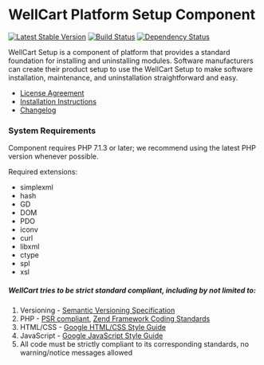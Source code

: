 WellCart Platform Setup Component
==============================

[![Latest Stable Version](https://poser.pugx.org/wellcart/component-setup/v/stable.png)](https://packagist.org/packages/wellcart/component-setup)
[![Build Status](https://travis-ci.org/wellcart/component-setup.svg)](https://travis-ci.org/wellcart/component-setup)
[![Dependency Status](https://www.versioneye.com/php/wellcart:component-setup/dev-master/badge.png)](https://www.versioneye.com/php/wellcart:component-setup/dev-master)

WellCart Setup is a component of platform that provides a standard foundation for installing and uninstalling modules. 
Software manufacturers can create their product setup to use the 
WellCart Setup to make software installation, maintenance, and uninstallation
straightforward and easy.

* [License Agreement](LICENSE.md)
* [Installation Instructions](docs/Component_Installation_Instructions.md)
* [Changelog](CHANGELOG.md)

### System Requirements

Component requires PHP 7.1.3 or later; we recommend using the
latest PHP version whenever possible.

Required extensions:

* simplexml
* hash
* GD
* DOM
* PDO
* iconv
* curl
* libxml
* ctype
* spl
* xsl

##### WellCart tries to be strict standard compliant, including by not limited to:

1. Versioning - [Semantic Versioning Specification](http://semver.org)
2. PHP - [PSR compliant](https://github.com/php-fig/fig-standards), [Zend Framework Coding Standards](http://framework.zend.com/manual/current/en/ref/coding.standard.html)
3. HTML/CSS - [Google HTML/CSS Style Guide](https://google.github.io/styleguide/htmlcssguide.xml)
4. JavaScript - [Google JavaScript Style Guide](https://google.github.io/styleguide/javascriptguide.xml)
5. All code must be strictly compliant to its corresponding standards, no warning/notice messages allowed